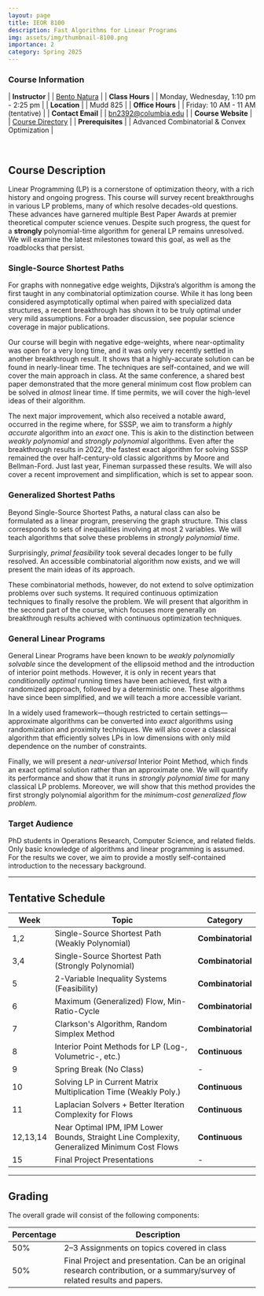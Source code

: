 ```yaml
---
layout: page
title: IEOR 8100
description: Fast Algorithms for Linear Programs
img: assets/img/thumbnail-8100.png
importance: 2
category: Spring 2025 
---
```


### Course Information 

| **Instructor**           |         | [Bento Natura](https://bentonatura.com)                                         |
| **Class Hours**          |         | Monday, Wednesday, 1:10 pm - 2:25 pm                                            |
| **Location**             |         | Mudd 825                                                                        |
| **Office Hours**         |         | Friday: 10 AM - 11 AM (tentative)                                               |
| **Contact Email**        |         | [bn2392@columbia.edu](mailto:bn2392@columbia.edu)                               |
| **Course Website**       |         | [Course Directory](https://doc.sis.columbia.edu/#subj/IEOR/E8100-20251-005/)    |
| **Prerequisites**        |         | Advanced Combinatorial & Convex Optimization                                    |

<br>

## Course Description

Linear Programming (LP) is a cornerstone of optimization theory, with a rich history and ongoing progress. This course will survey recent breakthroughs in various LP problems, many of which resolve decades-old questions. These advances have garnered multiple Best Paper Awards at premier theoretical computer science venues. Despite such progress, the quest for a **strongly** polynomial-time algorithm for general LP remains unresolved. We will examine the latest milestones toward this goal, as well as the roadblocks that persist.

### Single-Source Shortest Paths

For graphs with nonnegative edge weights, Dijkstra’s algorithm is among the first taught in any combinatorial optimization course. While it has long been considered asymptotically optimal when paired with specialized data structures, a recent breakthrough has shown it to be truly optimal under very mild assumptions. For a broader discussion, see popular science coverage in major publications.

Our course will begin with negative edge-weights, where near-optimality was open for a very long time, and it was only very recently settled in another breakthrough result. It shows that a highly-accurate solution can be found in nearly-linear time. The techniques are self-contained, and we will cover the main approach in class. At the same conference, a shared best paper demonstrated that the more general minimum cost flow problem can be solved in *almost* linear time. If time permits, we will cover the high-level ideas of their algorithm.

The next major improvement, which also received a notable award, occurred in the regime where, for SSSP, we aim to transform a *highly accurate* algorithm into an *exact* one. This is akin to the distinction between *weakly polynomial* and *strongly polynomial* algorithms. Even after the breakthrough results in 2022, the fastest exact algorithm for solving SSSP remained the over half-century-old classic algorithms by Moore and Bellman-Ford. Just last year, Fineman surpassed these results. We will also cover a recent improvement and simplification, which is set to appear soon.

### Generalized Shortest Paths

Beyond Single-Source Shortest Paths, a natural class can also be formulated as a linear program, preserving the graph structure. This class corresponds to sets of inequalities involving at most 2 variables. We will teach algorithms that solve these problems in *strongly polynomial time*.

Surprisingly, *primal feasibility* took several decades longer to be fully resolved. An accessible combinatorial algorithm now exists, and we will present the main ideas of its approach.

These combinatorial methods, however, do not extend to solve optimization problems over such systems. It required continuous optimization techniques to finally resolve the problem. We will present that algorithm in the second part of the course, which focuses more generally on breakthrough results achieved with continuous optimization techniques.

### General Linear Programs

General Linear Programs have been known to be *weakly polynomially solvable* since the development of the ellipsoid method and the introduction of interior point methods. However, it is only in recent years that *conditionally optimal* running times have been achieved, first with a randomized approach, followed by a deterministic one. These algorithms have since been simplified, and we will teach a more accessible variant.

In a widely used framework—though restricted to certain settings—approximate algorithms can be converted into *exact* algorithms using randomization and proximity techniques. We will also cover a classical algorithm that efficiently solves LPs in low dimensions with only mild dependence on the number of constraints.

Finally, we will present a *near-universal* Interior Point Method, which finds an exact optimal solution rather than an approximate one. We will quantify its performance and show that it runs in *strongly polynomial time* for many classical LP problems. Moreover, we will show that this method provides the first strongly polynomial algorithm for the *minimum-cost generalized flow problem*.

### Target Audience

PhD students in Operations Research, Computer Science, and related fields. Only basic knowledge of algorithms and linear programming is assumed. For the results we cover, we aim to provide a mostly self-contained introduction to the necessary background.

---

## Tentative Schedule

| **Week** | **Topic**                                                        | **Category**      |
|----------|------------------------------------------------------------------|-------------------|
| 1,2      | Single-Source Shortest Path (Weakly Polynomial)                  | **Combinatorial** |
| 3,4      | Single-Source Shortest Path (Strongly Polynomial)               | **Combinatorial** |
| 5        | 2-Variable Inequality Systems (Feasibility)                      | **Combinatorial** |
| 6        | Maximum (Generalized) Flow, Min-Ratio-Cycle                      | **Combinatorial** |
| 7        | Clarkson's Algorithm, Random Simplex Method                      | **Combinatorial** |
| 8        | Interior Point Methods for LP (Log-, Volumetric-, etc.)          | **Continuous**    |
| 9        | Spring Break (No Class)                                          | -                 |
| 10       | Solving LP in Current Matrix Multiplication Time (Weakly Poly.)  | **Continuous**    |
| 11       | Laplacian Solvers + Better Iteration Complexity for Flows        | **Continuous**    |
| 12,13,14 | Near Optimal IPM, IPM Lower Bounds, Straight Line Complexity, <br/> Generalized Minimum Cost Flows | **Continuous** |
| 15       | Final Project Presentations                                      | -                 |

---

## Grading

The overall grade will consist of the following components:

| **Percentage** | **Description**                                                                                                                |
|----------------|------------------------------------------------------------------------------------------------------------------------------|
| 50%            | 2–3 Assignments on topics covered in class                                                                                   |
| 50%            | Final Project and presentation. Can be an original research contribution, or a summary/survey of related results and papers. |